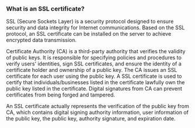 ### What is an SSL certificate?

SSL (Secure Sockets Layer) is a security protocol designed to ensure security and data integrity for Internet communications. Based on the SSL protocol, an SSL certificate can be installed on the server to achieve encrypted data transmission.

Certificate Authority (CA) is a third-party authority that verifies the validity of public keys. It is responsible for specifying policies and procedures to verify users' identities, sign SSL certificates, and ensure the identity of a certificate holder and ownership of a public key. The CA issues an SSL certificate for each user using the public key. A SSL certificate is used to certify that individuals/businesses listed in the certificate lawfully own the public key listed in the certificate. Digital signatures from CA can prevent certificates from being forged and tampered.

An SSL certificate actually represents the verification of the public key from CA, which contains digital signing authority information, user information of the public key, the public key, authority signature, and expiration date.
